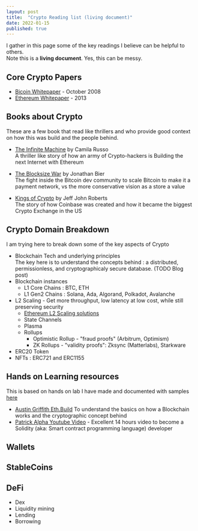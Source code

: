 ```yaml
---
layout: post
title:  "Crypto Reading list (living document)"
date: 2022-01-15
published: true
---
```


I gather in this page some of the key readings I believe can be helpful to others. <br>
Note this is a **living document**. Yes, this can be messy.

## Core Crypto Papers
- [Bicoin Whitepaper](https://bitcoin.org/bitcoin.pdf) - October 2008
- [Ethereum Whitepaper](https://ethereum.org/en/whitepaper/) - 2013

## Books about Crypto 
These are a few book that read like thrillers and who provide good context on how this was build and the people behind.
- [The Infinite Machine](https://www.amazon.com/Infinite-Machine-Crypto-hackers-Building-Internet-ebook/dp/B07X8HS2WC) by Camila Russo <br> A thriller like story of how an army of Crypto-hackers is Building the next Internet with Ethereum 

- [The Blocksize War](https://www.amazon.com/Infinite-Machine-Crypto-hackers-Building-Internet-ebook/dp/B07X8HS2WC) by Jonathan Bier <br> The fight inside the Bitcoin dev community to scale Bitcoin to make it a payment network, vs the more conservative vision as a store a value
- [Kings of Crypto](https://www.amazon.com/Kings-Crypto-Startups-Cryptocurrency-Silicon-ebook/dp/B085TRJY8X) by Jeff John Roberts <br> The story of how Coinbase was created and how it became the biggest Crypto Exchange in the US

## Crypto Domain Breakdown
I am trying here to break down some of the key aspects of Crypto
- Blockchain Tech and underlying principles <br>
The key here is to understand the concepts behind : a distributed, permissionless, and cryptographicaly secure database. (TODO Blog post)
- Blockchain instances
  - L1 Core Chains : BTC, ETH
  - L1 Gen2 Chains : Solana, Ada, Algorand, Polkadot, Avalanche
- L2 Scaling - Get more throughput, low latency at low cost, while still preserving security
  - [Ethereum L2 Scaling solutions](https://medium.com/coinmonks/easy-to-understand-ethereum-layer-2-scaling-solutions-channels-vs-plasma-vs-rollups-1dc1d4e9cb52) 
  - State Channels
  - Plasma
  - Rollups
    - Optimistic Rollup - "fraud proofs" (Arbitrum, Optimism)
    - ZK Rollups - "validity proofs": Zksync (Matterlabs), Starkware
- ERC20 Token
- NFTs : ERC721 and ERC1155 

## Hands on Learning resources
This is based on hands on lab I have made and documented with samples [here](https://github.com/nmoreau/ethereumsamples)

- [Austin Griffith Eth.Build](https://sandbox.eth.build/) To understand the basics on how a Blockchain works and the cryptographic concept behind
- [Patrick Alpha Youtube Video](https://youtu.be/M576WGiDBdQ?t=5368) - Excellent 14 hours video to become a Solidity (aka: Smart contract programming language) developer

## Wallets

## StableCoins

## DeFi
- Dex
- Liquidity mining
- Lending
- Borrowing


